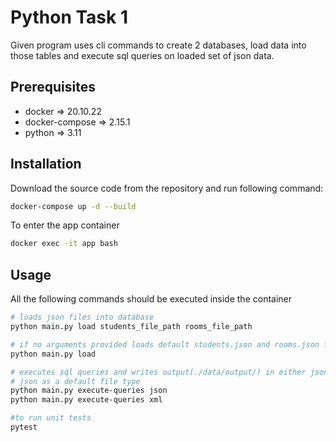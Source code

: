 # Python Task 1

Given program uses cli commands to create 2 databases, load data into those tables and execute sql queries on loaded set of json data.

## Prerequisites
* docker => 20.10.22
* docker-compose => 2.15.1
* python => 3.11

## Installation

Download the source code from the repository and run following command:

```bash
docker-compose up -d --build
```

To enter the app container

```bash
docker exec -it app bash
```

## Usage

All the following commands should be executed inside the container

```bash
# loads json files into database
python main.py load students_file_path rooms_file_path

# if no arguments provided loads default students.json and rooms.json files from ./data/raw/ directory
python main.py load

# executes sql queries and writes output(./data/output/) in either json or xml files, if no arguments provided uses 
# json as a default file type
python main.py execute-queries json
python main.py execute-queries xml

#to run unit tests
pytest
```